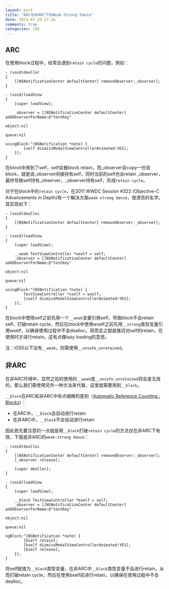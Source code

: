 ```yaml
---
layout: post
title: "ARC与非ARC下的Weak-Strong Dance"
date: 2013-07-29 17:16
comments: true
categories: iOS
---
```

## ARC
在使用block过程中，经常会遇到`retain cycle`的问题，例如：
```objc
- (void)dealloc
{
	[[NSNotificationCenter defaultCenter] removeObserver:_observer];
}

- (void)loadView
{
	[super loadView];
			
	_observer = [[NSNotificationCenter defaultCenter] addObserverForName:@"testKey"
																  object:nil
																   queue:nil
															  usingBlock:^(NSNotification *note) {
		[self dismissModalViewControllerAnimated:YES];	
	}];
}
```
在block中用到了self，self会被block retain，而\_observer会copy一份该block，就是说\_observer间接持有self，同时当前的self也会retain \_observer，最终导致self持有_observer，\_observer持有self，形成`retain cycle`。

对于在block中的`retain cycle`，在2011 WWDC Session #322 (Objective-C Advancements in Depth)有一个解决方案`weak-strong dance`，很漂亮的名字。其实现如下：
```objc
- (void)dealloc
{
	[[NSNotificationCenter defaultCenter] removeObserver:_observer];
}

- (void)loadView
{
	[super loadView];
			
	__weak TestViewController *wself = self;
	_observer = [[NSNotificationCenter defaultCenter] addObserverForName:@"testKey"
														     	  object:nil
														   		   queue:nil
															  usingBlock:^(NSNotification *note) {
		TestViewController *sself = wself;
		[sself dismissModalViewControllerAnimated:YES];
	}];
}
```
在block中使用self之前先用一个`__weak`变量引用self，导致block不会retain self，打破retain cycle，然后在block中使用wself之前先用`__strong`类型变量引用wself，以确保使用过程中不会dealloc。简而言之就是推迟对self的retain，在使用时才进行retain。这有点像lazy loading的意思。

注：iOS5以下没有`__weak`，则需使用`__unsafe_unretained`。

## 非ARC
在非ARC环境中，显然之前的使用的`__weak`或`__unsafe_unretained`将会是无效的，那么我们需使用另外一种方法来代替，这里就需要用到`__block`。

`__block`在ARC和非ARC中有点细微的差别（[Automatic Reference Counting : Blocks](http://www.mikeash.com/pyblog/friday-qa-2011-09-30-automatic-reference-counting.html)）：

- 在ARC中，`__block`会自动进行retain
- 在非ARC中，`__block`不会自动进行retain

因此首先要注意的一点就是用`__block`打破`retain cycle`的方法仅在非ARC下有效，下面是非ARC的`weak-strong dance`：
```objc
- (void)dealloc
{
	[[NSNotificationCenter defaultCenter] removeObserver:_observer];
	[_observer release];

	[super dealloc];
}

- (void)loadView
{
	[super loadView];
			
	__block TestViewController *bself = self;
	_observer = [[NSNotificationCenter defaultCenter] addObserverForName:@"testKey"
					            								  object:nil
																   queue:nil
																 ngBlock:^(NSNotification *note) {
		[bself retain];
		[bself dismissModalViewControllerAnimated:YES];
		[bself release];
	}];
}
```
将self赋值为`__block`类型变量，在非ARC中`__block`类型变量不会进行retain，从而打破retain cycle，然后在使用bself前进行retain，以确保在使用过程中不会dealloc。
